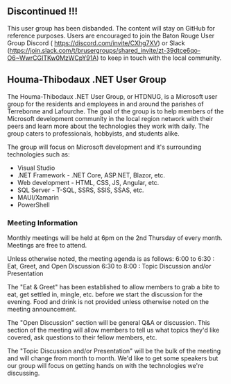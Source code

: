 ## Discontinued !!!

This user group has been disbanded. The content will stay on GitHub for reference purposes. Users are encouraged to join the Baton Rouge User Group Discord ( https://discord.com/invite/CXhg7XV) or Slack (https://join.slack.com/t/brusergroups/shared_invite/zt-39dtce6qo-O6~WwrCGITKw0MzWCpY91A) to keep in touch with the local community.

## Houma-Thibodaux .NET User Group

The Houma-Thibodaux .NET User Group, or HTDNUG, is a Microsoft user group for the residents and employees in and around the parishes of Terrebonne and Lafourche. The goal of the group is to help members of the Microsoft development community in the local region network with their peers and learn more about the technologies they work with daily. The group caters to professionals, hobbyists, and students alike.

The group will focus on Microsoft development and it's surrounding technologies such as:

- Visual Studio
- .NET Framework - .NET Core, ASP.NET, Blazor, etc.
- Web development - HTML, CSS, JS, Angular, etc.
- SQL Server - T-SQL, SSRS, SSIS, SSAS, etc.
- MAUI/Xamarin
- PowerShell

### Meeting Information

Monthly meetings will be held at 6pm on the 2nd Thursday of every month. Meetings are free to attend.

Unless otherwise noted, the meeting agenda is as follows:
6:00 to 6:30 : Eat, Greet, and Open Discussion
6:30 to 8:00 : Topic Discussion and/or Presentation

The "Eat & Greet" has been established to allow members to grab a bite to eat, get settled in, mingle, etc. before we start the discussion for the evening. Food and drink is not provided unless otherwise noted on the meeting announcement.

The "Open Discussion" section will be general Q&A or discussion. This section of the meeting will allow members to tell us what topics they'd like covered, ask questions to their fellow members, etc.

The "Topic Discussion and/or Presentation" will be the bulk of the meeting and will change from month to month. We'd like to get some speakers but our group will focus on getting hands on with the technologies we're discussing.
